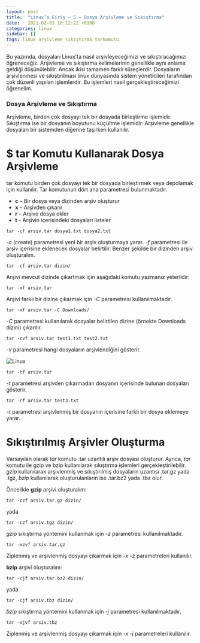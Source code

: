 ```yaml
---
layout: post
title:  "Linux’a Giriş — 5 — Dosya Arşivleme ve Sıkıştırma"
date:   2021-02-03 10:12:22 +0300
categories: linux 
sidebar: []
tags: linux arşivleme sıkıştırma tarkomutu
---
```



 Bu yazımda, dosyaları Linux'ta nasıl arşivleyeceğimizi ve sıkıştıracağımızı öğreneceğiz. Arşivleme ve sıkıştırma kelimelerinin genellikle aynı anlama geldiği düşünülebilir. Ancak ikisi tamamen farklı süreçlerdir. Dosyaların arşivlenmesi ve sıkıştırılması linux dünyasında sistem yöneticileri tarafından çok düzenli yapılan işlemlerdir. Bu işlemleri nasıl gerçekleştireceğimizi öğrenelim.
### Dosya Arşivleme ve Sıkıştırma

Arşivleme, birden çok dosyayı tek bir dosyada birleştirme işlemidir. Sıkıştırma ise bir dosyanın boyutunu küçültme işlemidir. Arşivleme genellikle dosyaları bir sistemden diğerine taşırken kullanılır. 

# $ tar Komutu Kullanarak Dosya Arşivleme

tar komutu birden çok dosyayı tek bir dosyada birleştirmek veya depolamak için kullanılır. Tar komutunun dört ana parametresi bulunmaktadır.

- **c** – Bir dosya veya dizinden arşiv oluşturur
- **x** – Arşivden çıkarır
- **r** – Arşive dosya ekler
- **t** - Arşivin içerisindeki dosyaları listeler


```
tar -cf arsiv.tar dosya1.txt dosya2.txt
```

*-c* (create) parametresi yeni bir arşiv oluşturmaya yarar. *-f* parametresi ile arşiv içerisine eklenecek dosyalar belirtilir. Benzer şekilde bir dizinden arşiv oluşturalım.

```
tar -cf arsiv.tar dizin/
```

Arşivi mevcut dizinde çıkartmak için aşağıdaki komutu yazmanız yeterlidir:

```
tar -xf arsiv.tar
```

Arşivi farklı bir dizine çıkarmak için *-C* parametresi kullanılmaktadır.

```
tar -xf arsiv.tar -C Downloads/
```

*-C* parametresi kullanılarak dosyalar belirtilen dizine (örnekte Downloads dizini) çıkarılır.

```
tar -cvf arsiv.tar test1.txt test2.txt
```

*-v* parametresi hangi dosyaların arşivlendiğini gösterir.

![Linux](https://i.ibb.co/5jzkPdn/tarvparametre.png)

```
tar -tf arsiv.tar
```

*-t* parametresi arşivden çıkarmadan dosyanın içerisinde bulunan dosyaları gösterir.

```
tar -rf arsiv.tar test3.txt
```

*-r* parametresi arşivlenmiş bir dosyanın içerisine farklı bir dosya eklemeye yarar.

# Sıkıştırılmış Arşivler Oluşturma

Varsayılan olarak *tar* komutu .tar uzantılı arşiv dosyası oluşturur. Ayrıca, *tar* komutu ile gzip ve bzip kullanılarak sıkıştırma işlemleri gerçekleştirilebilir. *gzip* kullanılarak arşivlenmiş ve sıkıştırılmış dosyaların uzantısı .tar.gz yada .tgz, *bzip* kullanılarak oluşturulanların ise .tar.bz2 yada .tbz olur.

Öncelikle **gzip** arşivi oluşturalım: 

```
tar -czf arsiv.tar.gz dizin/
```

yada

```
tar -czf arsiv.tgz dizin/
```

*gzip* sıkıştırma yöntemini kullanmak için *-z* parametresi kullanılmaktadır.

```
tar -xzvf arsiv.tar.gz
```

Ziplenmiş ve arşivlenmiş dosyayı çıkarmak için *-x* *-z* parametreleri kullanılır.

**bzip** arşivi oluşturalım:

```
tar -cjf arsiv.tar.bz2 dizin/
```

yada

```
tar -cjf arsiv.tbz dizin/
```

*bzip* sıkıştırma yöntemini kullanmak için *-j* parametresi kullanılmaktadır.

```
tar -xjvf arsiv.tbz
```

Ziplenmiş ve arşivlenmiş dosyayı çıkarmak için *-x* *-j* parametreleri kullanılır.
